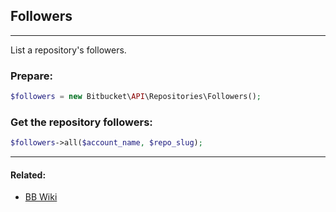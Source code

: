 ## Followers

----
List a repository's followers.

### Prepare:
```php
$followers = new Bitbucket\API\Repositories\Followers();
```

### Get the repository followers:
```php
$followers->all($account_name, $repo_slug);
```

----

#### Related:
  * [BB Wiki](https://confluence.atlassian.com/display/BITBUCKET/followers+Resource)
